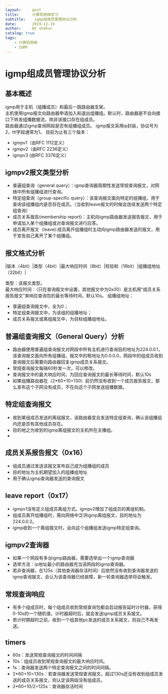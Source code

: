 ```yaml
---
layout:     post                    
title:      计算机网络学习        
subtitle:    igmp组成员管理协议分析
date:       2019-12-19             
author:     BY shahur                     
catalog: true                       
tags:                              
    - 计算机网络
    - IGMP
---
```

# igmp组成员管理协议分析
## 基本概述
igmp用于主机（组播成员）和最后一跳路由器支架。  
主机使用igmp报文向路由器申请加入和退出组播组。默认时，路由器是不会向接口下转发组播数据流，除非该接口存在组成员。  
路由器通过igmp查询网段是否有组播组成员。 
igmp报文采用ip封装，协议号为2，ttl字段通常为1。
目前为止有三个版本：
* igmpv1（由RFC 1112定义）
* igmpv2（由RFC 2236定义）
* igmpv3 (由RFC 3376定义）
## igmpv2报文类型分析
* 普遍组查询（general query）：igmp查询器周期性发送常规查询报文，对网络中所有组播组进行查询。  
* 特定组查询（group-specific query）：该查询报文面向特定的组播组，用于查询该组播组内是否存在成员。（当收到leave报文的时候会连续发送两个特定组查询）
* 成员关系报告(membership report)：主机向igmp路由器发送报告报文，用于申请加入某个组播组或对查询报文进行应答。
* 成员离开报文（leave):成员离开组播组时主动向igmp路由器发送的报文，用于宣告自己离开了某个组播组。
## 报文格式分析
|版本（4bit）|类型（4bit）|最大响应时间（8bit）|校验和（16bit）|组播组地址（32bit）|  

类型：该报文类型。  
最大响应时间：（只在查询报文中设置，其他报文中为0x00）是主机用“成员关系报告报文”来响应查询包的最长等待时间，默认10s。
组播组地址：
* 普遍组查询报文中，全为0；
* 特定组查询报文中，为该组的组播地址；
* 成员关系报文或离组报文中，为目标组播组地址。
## 普遍组查询报文（General Query）分析
* 路由器使用普遍组查询报文对网段中所有主机进行查询目的地址为224.0.0.1，该查询报文面向所有组播组，报文中的租地址为0.0.0.0，网段中的组成员收到查询报文后需要向路由器回复igmp成员关系报文。
* 常规查询报文每隔60秒发一次，可以修改。
* 查询报文中的最大响应时间，为回应查询报文的最长等待时间，默认10s
* 如果组播路由器在（2*60+10=130）前仍然没有收到一个成员报告报文，那么宣布这个子网没有成员，不在向这个子网发送组播数据。
## 特定组查询报文
* 收到某组成员发送的离组报文，该路由器变会发送特定组查询，确认该组播组内还是否有其他成员存在。
* 目的地之为收到的igmp离组报文的主机所在主播组。
*
## 成员关系报告报文（0x16）
* 组成员通过发送该报文宣布自己成为组播组的成员
* 目的地址为主机期望加入的组播组地址
* 用于确认igmp查询器发送的查询报文
## leave report（0x17）
* igmpv1没有定义组成员离组方式。igmpv2增加了组成员的离组机制。
* 组成员离开组播组时，需向网络中泛洪igmp离组报文，目的地址为224.0.0.2。
* igmp收到一个离组报文时，会向这个组播组发送igmp特定组查询。
## igmpv2查询器
* 如果一个网段有多台igmp路由器，需要选举出一个igmp查询器
* 选举方法：ip地址最小的路由器充当该网段的igmp查询器。
* 若非查询器，在125s（其他查询器存活时间）后依然没有收到查询器发送的igmp查询报文，会认为该查询器已经故障，新一轮查询器选举将会触发。
## 常规查询响应
* 有多个组成员时，每个组成员收到常规查询包都会启动报告延时计时器，获得0-10s的一个随机值，计时器超时后，就会发送igmp成员关系报文。
* 若计时期超时之前，收到一个组其他pc发送的成员关系报文，则自己不再发送。
## timers
* 60s：发送常规查询报文的时间间隔
* 10s：组成员收到常规查询报文的最大响应时间。
* 1s：查询器发送两个特定查询报文之间的时间间隔。
* 2*60+10=130s：若查询器发送常规查询报文，超过130s还没有收到组成员发送的成员关系报文，则认定该网段没有组成员。
* 2*60+10/2=125s：查询器存活时间
